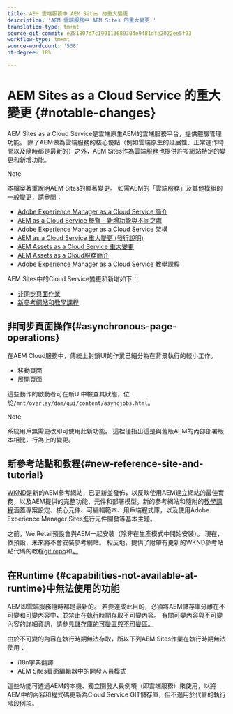 ```yaml
---
title: AEM 雲端服務中 AEM Sites 的重大變更
description: 'AEM 雲端服務中 AEM Sites 的重大變更 '
translation-type: tm+mt
source-git-commit: e381807d7c199113689304e9481dfe2022ee5f93
workflow-type: tm+mt
source-wordcount: '538'
ht-degree: 18%

---
```



# AEM Sites as a Cloud Service 的重大變更 {#notable-changes}

AEM Sites as a Cloud Service是雲端原生AEM的雲端服務平台，提供體驗管理功能。 除了AEM做為雲端服務的核心優點（例如雲端原生的延展性、正常運作時間以及隨時都是最新的）之外，AEM Sites作為雲端服務也提供許多網站特定的變更和新增功能。

>[!NOTE]
>本檔案著重說明AEM Sites的顯著變更。 如需AEM的「雲端服務」及其他模組的一般變更，請參閱：
>
>* [Adobe Experience Manager as a Cloud Service 簡介](/help/overview/introduction.md)
>* [AEM as a Cloud Service 概覽 - 新增功能與不同之處](/help/overview/what-is-new-and-different.md)
>* Adobe Experience Manager as a Cloud Service [架構](/help/core-concepts/architecture.md)
>* [AEM as a Cloud Service 重大變更 (發行說明)](/help/release-notes/aem-cloud-changes.md)
>* [AEM Assets as a Cloud Service 重大變更](/help/assets/assets-cloud-changes.md)
>* [AEM Assets as a Cloud服務簡介](/help/assets/overview.md)
>* [Adobe Experience Manager as a Cloud Service 教學課程](https://docs.adobe.com/content/help/en/experience-manager-learn/cloud-service/overview.html)


AEM Sites中的Cloud Service變更和新增如下：

* [非同步頁面作業](#asynchronous-page-operations)
* [新參考網站和教學課程](#new-reference-site-and-tutorial)

## 非同步頁面操作{#asynchronous-page-operations}

在AEM Cloud服務中，傳統上封鎖UI的作業已細分為在背景執行的較小工作。

* 移動頁面
* 展開頁面

這些動作的啟動者可在新UI中檢查其狀態，位於`/mnt/overlay/dam/gui/content/asyncjobs.html`。

>[!NOTE]
>
>系統用戶無需更改即可使用此新功能。 這裡僅指出這是與舊版AEM的內部部署版本相比，行為上的變更。

## 新參考站點和教程{#new-reference-site-and-tutorial}

[WKND](https://wknd.site/)是新的AEM參考網站，已更新並發佈，以反映使用AEM建立網站的最佳實務，以及AEM提供的完整功能、元件和部署模型。新的參考網站和隨附的[教學課程](https://docs.adobe.com/content/help/en/experience-manager-learn/getting-started-wknd-tutorial-develop/overview.html)涵蓋專案設定、核心元件、可編輯範本、用戶端程式庫，以及使用Adobe Experience Manager Sites進行元件開發等基本主題。

之前，We.Retail預設會與AEM一起安裝（除非在生產模式中開始安裝）。  現在，依預設，未來將不會安裝參考網站。  相反地，提供了附帶有更新的WKND參考站點代碼的教程[git repo](https://github.com/adobe/aem-guides-wknd/)和[。](https://docs.adobe.com/content/help/en/experience-manager-learn/getting-started-wknd-tutorial-develop/overview.html)

## 在Runtime {#capabilities-not-available-at-runtime}中無法使用的功能

AEM即雲端服務隨時都是最新的。 若要達成此目的，必須將AEM儲存庫分離在不可變和可變內容中，並禁止在執行時期存取不可變內容。 有關可變內容與不可變內容的詳細資訊，請參見[儲存庫的可變區與不可變區。](/help/implementing/developing/introduction/aem-project-content-package-structure.md#mutable-vs-immutable)

由於不可變的內容在執行時期無法存取，所以下列AEM Sites作業在執行時期無法使用：

* i18n字典翻譯
* AEM Sites頁面編輯器中的開發人員模式

這些功能可透過AEM的本機、獨立開發人員例項（即雲端服務）來使用，以將AEM中的內容和程式碼更新為Cloud Service GIT儲存庫，但不適用於代管的執行階段例項。
